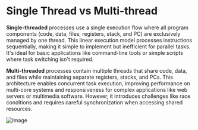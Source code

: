 # Single Thread vs Multi-thread

**Single-threaded** processes use a single execution flow where all program components (code, data, files, registers, stack, and PC) are exclusively managed by one thread. This linear execution model processes instructions sequentially, making it simple to implement but inefficient for parallel tasks. It's ideal for basic applications like command-line tools or simple scripts where task switching isn't required.

**Multi-threaded** processes contain multiple threads that share code, data, and files while maintaining separate registers, stacks, and PCs. This architecture enables concurrent task execution, improving performance on multi-core systems and responsiveness for complex applications like web servers or multimedia software. However, it introduces challenges like race conditions and requires careful synchronization when accessing shared resources.

![Image](https://github.com/user-attachments/assets/53f65478-9f44-4c9a-a8b6-fde230b8ee9b)
